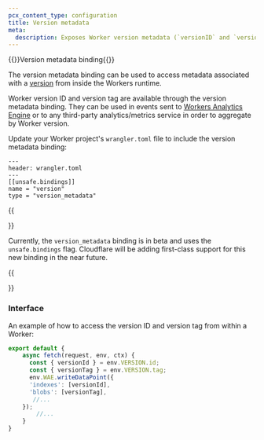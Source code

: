 ```yaml
---
pcx_content_type: configuration
title: Version metadata
meta:
  description: Exposes Worker version metadata (`versionID` and `versionTag`). These fields can be added to events emitted from the Worker to send to downstream observability systems.
---
```


{{<heading-pill style="beta">}}Version metadata binding{{</heading-pill>}}

The version metadata binding can be used to access metadata associated with a [version](/workers/configuration/versions-and-deployments/#versions) from inside the Workers runtime. 

Worker version ID and version tag are available through the version metadata binding. They can be used in events sent to [Workers Analytics Engine](/analytics/analytics-engine/) or to any third-party analytics/metrics service in order to aggregate by Worker version.

Update your Worker project's `wrangler.toml` file to include the version metadata binding:
```
---
header: wrangler.toml
---
[[unsafe.bindings]]
name = "version"
type = "version_metadata"
```

{{<Aside type="warning">}}

Currently, the `version_metadata` binding is in beta and uses the `unsafe.bindings` flag. Cloudflare will be adding first-class support for this new binding in the near future. 

{{</Aside>}}

### Interface

An example of how to access the version ID and version tag from within a Worker:

```js
export default {
    async fetch(request, env, ctx) {
      const { versionId } = env.VERSION.id;
      const { versionTag } = env.VERSION.tag;
      env.WAE.writeDataPoint({
      'indexes': [versionId],
      'blobs': [versionTag],
       //...
    });
        //...
    }
}
```

